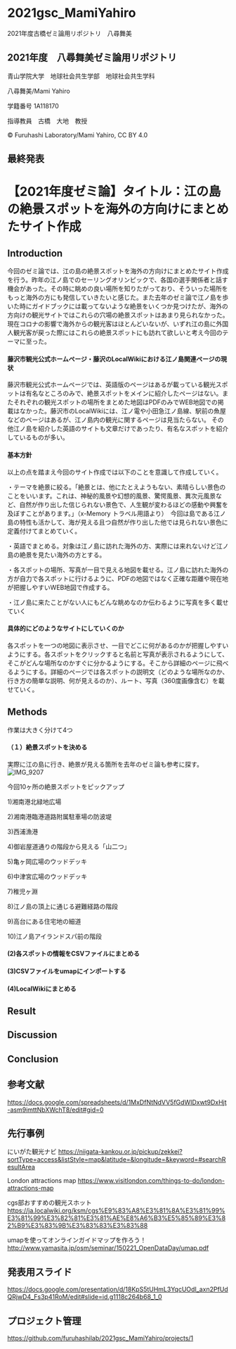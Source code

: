 # 2021gsc_MamiYahiro
2021年度古橋ゼミ論用リポジトリ　八尋舞美

## 2021年度　八尋舞美ゼミ論用リポジトリ

青山学院大学　地球社会共生学部　地球社会共生学科

八尋舞美/Mami Yahiro

学籍番号 1A118170

指導教員　古橋　大地　教授

© Furuhashi Laboratory/Mami Yahiro, CC BY 4.0

## 最終発表


# 【2021年度ゼミ論】タイトル：江の島の絶景スポットを海外の方向けにまとめたサイト作成

## Introduction
今回のゼミ論では、江の島の絶景スポットを海外の方向けにまとめたサイト作成を行う。昨年の江ノ島でのセーリングオリンピックで、各国の選手関係者と話す機会があった。その時に眺めの良い場所を知りたがっており、そういった場所をもっと海外の方にも発信していきたいと感じた。また去年のゼミ論で江ノ島を歩いた時にガイドブックには載ってないような絶景をいくつか見つけたが、海外の方向けの観光サイトではこれらの穴場の絶景スポットはあまり見られなかった。現在コロナの影響で海外からの観光客はほとんどいないが、いずれ江の島に外国人観光客が戻った際にはこれらの絶景スポットにも訪れて欲しいと考え今回のテーマに至った。

#### 藤沢市観光公式ホームページ・藤沢のLocalWikiにおける江ノ島関連ページの現状

藤沢市観光公式ホームページでは、英語版のページはあるが載っている観光スポットは有名なところのみで、絶景スポットをメインに紹介したページはない。またそれぞれの観光スポットの場所をまとめた地図はPDFのみでWEB地図での掲載はなかった。藤沢市のLocalWikiには、江ノ電や小田急江ノ島線、駅前の魚屋などのページはあるが、江ノ島内の観光に関するページは見当たらない。
その他江ノ島を紹介した英語のサイトも文章だけであったり、有名なスポットを紹介しているものが多い。

#### 基本方針
以上の点を踏まえ今回のサイト作成では以下のことを意識して作成していく。

・テーマを絶景に絞る。「絶景とは、他にたとえようもない、素晴らしい景色のことをいいます。これは、神秘的風景や幻想的風景、驚愕風景、異次元風景など、自然が作り出した信じられない景色で、人生観が変わるほどの感動や興奮を及ぼすことがあります。」（x-Memory トラベル用語より）　今回は島である江ノ島の特性も活かして、海が見える且つ自然が作り出した他では見られない景色に定義付けてまとめていく。

・英語でまとめる。対象は江ノ島に訪れた海外の方、実際には来れないけど江ノ島の絶景を見たい海外の方とする。

・各スポットの場所、写真が一目で見える地図を載せる。江ノ島に訪れた海外の方が自力で各スポットに行けるように、PDFの地図ではなく正確な距離や現在地が把握しやすいWEB地図で作成する。

・江ノ島に来たことがない人にもどんな眺めなのか伝わるように写真を多く載せていく

#### 具体的にどのようなサイトにしていくのか
各スポットを一つの地図に表示させ、一目でどこに何があるのかが把握しやすいようにする。各スポットをクリックすると名前と写真が表示されるようにして、そこがどんな場所なのかすぐに分かるようにする。そこから詳細のページに飛べるようにする。詳細のページでは各スポットの説明文（どのような場所なのか、行き方の簡単な説明、何が見えるのか）、ルート、写真（360度画像含む）を載せていく。





## Methods
作業は大きく分けて4つ

#### （１）絶景スポットを決める
実際に江の島に行き、絶景が見える箇所を去年のゼミ論も参考に探す。
![IMG_9207](https://user-images.githubusercontent.com/62396682/152303670-39b72048-2294-44ea-8b0b-47cd1e1e63a8.jpg)

今回10ヶ所の絶景スポットをピックアップ

1)湘南港北緑地広場

2)湘南港臨港道路附属駐車場の防波堤

3)西浦漁港

4)御岩屋道通りの階段から見える「山二つ」

5)亀ヶ岡広場のウッドデッキ

6)中津宮広場のウッドデッキ

7)稚児ヶ淵

8)江ノ島の頂上に通じる避難経路の階段

9)高台にある住宅地の細道

10)江ノ島アイランドスパ前の階段

#### (2)各スポットの情報をCSVファイルにまとめる

#### (3)CSVファイルをumapにインポートする

#### (4)LocalWikiにまとめる


## Result

## Discussion

## Conclusion

## 参考文献
https://docs.google.com/spreadsheets/d/1MxDfNtNdVV5fGdWIDxwt9DxHjt-asm9imttNbXWchT8/edit#gid=0

## 先行事例

にいがた観光ナビ
https://niigata-kankou.or.jp/pickup/zekkei?sortType=access&listStyle=map&latitude=&longitude=&keyword=#searchResultArea


London attractions map
https://www.visitlondon.com/things-to-do/london-attractions-map


cgs部おすすめの観光スホット
https://ja.localwiki.org/ksm/cgs%E9%83%A8%E3%81%8A%E3%81%99%E3%81%99%E3%82%81%E3%81%AE%E8%A6%B3%E5%85%89%E3%82%B9%E3%83%9B%E3%83%83%E3%83%88


umapを使ってオンラインガイドマップを作ろう！
http://www.yamasita.jp/osm/seminar/150221_OpenDataDay/umap.pdf




## 発表用スライド
https://docs.google.com/presentation/d/18KpS5tUHmL3YqcUOdI_axn2PfUdQRjwD4_Fs3p41RoM/edit#slide=id.g1118c264b68_1_0


## プロジェクト管理
https://github.com/furuhashilab/2021gsc_MamiYahiro/projects/1
